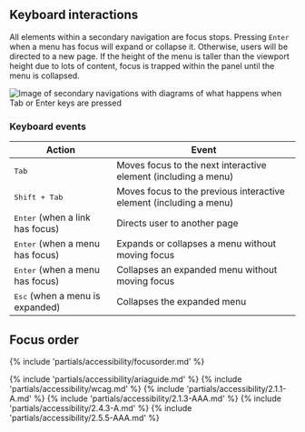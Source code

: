 

## Keyboard interactions

All elements within a secondary navigation are focus stops. Pressing <code>Enter</code> when a menu has focus will expand or collapse it. Otherwise, users will be directed to a new page. If the height of the menu is taller than the viewport height due to lots of content, focus is trapped within the panel until the menu is collapsed.

<uxdot-example width-adjustment="872px">
  <img src="../nav-secondary-a11y-keyboard-interactions.png" alt="Image of secondary navigations with diagrams of what happens when Tab or Enter keys are pressed">
</uxdot-example>

### Keyboard events

<rh-table>
  <table>
    <thead>
      <tr>
        <th scope="col" data-label="Action">Action</th>
        <th scope="col" data-label="Event">Event</th>
      </tr>
    </thead>
    <tbody>
      <tr>
        <td data-label="Action"><kbd>Tab</kbd></td>
        <td data-label="Event">Moves focus to the next interactive element (including a menu)</td>
      </tr>
      <tr>
        <td data-label="Action"><kbd>Shift + Tab</kbd></td>
        <td data-label="Event">Moves focus to the previous interactive element (including a menu)</td>
      </tr>
      <tr>
        <td data-label="Action"><kbd>Enter</kbd> (when a link has focus)</td>
        <td data-label="Event">Directs user to another page</td>
      </tr>
      <tr>
        <td data-label="Action"><kbd>Enter</kbd> (when a menu has focus)</td>
        <td data-label="Event">Expands or collapses a menu without moving focus</td>
      </tr>
      <tr>
        <td data-label="Action"><kbd>Enter</kbd> (when a menu has focus)</td>
        <td data-label="Event">Collapses an expanded menu without moving focus</td>
      </tr>
      <tr>
        <td data-label="Action"><kbd>Esc</kbd> (when a menu is expanded)</td>
        <td data-label="Event">Collapses the expanded menu</td>
      </tr>
    </tbody>
  </table>
</rh-table>


## Focus order

{% include 'partials/accessibility/focusorder.md' %}

{% include 'partials/accessibility/ariaguide.md' %}
{% include 'partials/accessibility/wcag.md' %}
{% include 'partials/accessibility/2.1.1-A.md' %}
{% include 'partials/accessibility/2.1.3-AAA.md' %}
{% include 'partials/accessibility/2.4.3-A.md' %}
{% include 'partials/accessibility/2.5.5-AAA.md' %}
